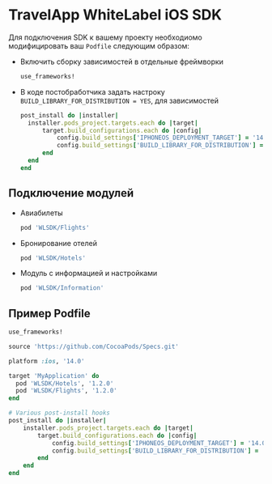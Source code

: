 # TravelApp WhiteLabel iOS SDK

Для подключения SDK к вашему проекту необходиомо модифицировать ваш `Podfile` следующим образом:
- Включить сборку зависимостей в отдельные фреймворки
  ```ruby
  use_frameworks!
  ```
- В коде постобработчика задать настроку `BUILD_LIBRARY_FOR_DISTRIBUTION = YES`, для зависимостей
  ```ruby
  post_install do |installer|
  	installer.pods_project.targets.each do |target|
  		target.build_configurations.each do |config|
  			config.build_settings['IPHONEOS_DEPLOYMENT_TARGET'] = '14.0'
  			config.build_settings['BUILD_LIBRARY_FOR_DISTRIBUTION'] = 'YES'
  		end
  	end
  end
  ```

## Подключение модулей
- Авиабилеты
  ```ruby
  pod 'WLSDK/Flights'
  ```
- Бронирование отелей
  ```ruby
  pod 'WLSDK/Hotels'
  ```
- Модуль с информацией и настройками
  ```ruby
  pod 'WLSDK/Information'
  ```

## Пример Podfile
```ruby
use_frameworks!

source 'https://github.com/CocoaPods/Specs.git'

platform :ios, '14.0'

target 'MyApplication' do
  pod 'WLSDK/Hotels', '1.2.0'
  pod 'WLSDK/Flights', '1.2.0'
end

# Various post-install hooks
post_install do |installer|
	installer.pods_project.targets.each do |target|
		target.build_configurations.each do |config|
			config.build_settings['IPHONEOS_DEPLOYMENT_TARGET'] = '14.0'
			config.build_settings['BUILD_LIBRARY_FOR_DISTRIBUTION'] = 'YES'
		end
	end
end
```

